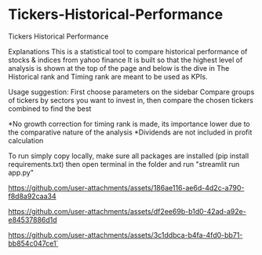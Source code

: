 # Tickers-Historical-Performance
 Tickers Historical Performance
 
Explanations
This is a statistical tool to compare historical performance of stocks & indices from yahoo finance
It is built so that the highest level of analysis is shown at the top of the page and below is the dive in
The Historical rank and Timing rank are meant to be used as KPIs.

Usage suggestion:
First choose parameters on the sidebar
Compare groups of tickers by sectors you want to invest in, then compare the chosen tickers combined to find the best

*No growth correction for timing rank is made, its importance lower due to the comparative nature of the analysis
*Dividends are not included in profit calculation

To run simply copy locally,
make sure all packages are installed (pip install requirements.txt)
then open terminal in the folder and run "streamlit run app.py"

https://github.com/user-attachments/assets/186ae116-ae6d-4d2c-a790-f8d8a92caa34



https://github.com/user-attachments/assets/df2ee69b-b1d0-42ad-a92e-e84537886d1d



https://github.com/user-attachments/assets/3c1ddbca-b4fa-4fd0-bb71-bb854c047ce1`

